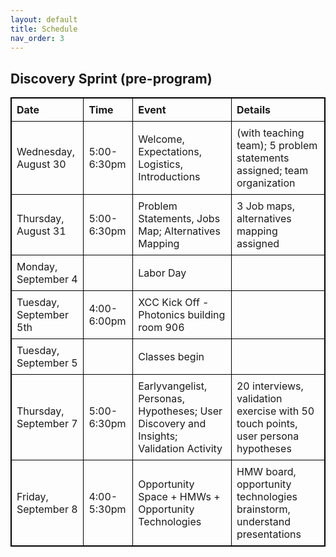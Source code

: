 ```yaml
---
layout: default
title: Schedule
nav_order: 3
---
```


<style>
  table {
    border-collapse: collapse;
    width: 100%;
    border: 1px solid black;
  }
  th, td {
    border: 1px solid black;
    padding: 8px;
    text-align: left;
  }
</style>


<h2>Discovery Sprint (pre-program)</h2>

<table>
  <tr>
    <th>Date</th>
    <th>Time</th>
    <th>Event</th>
    <th>Details</th>
  </tr>
  <tr>
    <td>Wednesday, August 30</td>
    <td>5:00-6:30pm</td>
    <td>Welcome, Expectations, Logistics, Introductions</td>
    <td>(with teaching team); 5 problem statements assigned; team organization</td>
  </tr>
  <tr>
    <td>Thursday, August 31</td>
    <td>5:00-6:30pm</td>
    <td>Problem Statements, Jobs Map; Alternatives Mapping</td>
    <td>3 Job maps, alternatives mapping assigned</td>
  </tr>
  <tr>
    <td>Monday, September 4</td>
    <td></td>
    <td>Labor Day</td>
    <td></td>
  </tr>
  <tr>
    <td>Tuesday, September 5th</td>
    <td>4:00-6:00pm</td>
    <td>XCC Kick Off - Photonics building room 906</td>
    <td></td>
  </tr>
  <tr>
    <td>Tuesday, September 5</td>
    <td></td>
    <td>Classes begin</td>
    <td></td>
  </tr>
  <tr>
    <td>Thursday, September 7</td>
    <td>5:00-6:30pm</td>
    <td>Earlyvangelist, Personas, Hypotheses; User Discovery and Insights; Validation Activity</td>
    <td>20 interviews, validation exercise with 50 touch points, user persona hypotheses</td>
  </tr>
  <tr>
    <td>Friday, September 8</td>
    <td>4:00-5:30pm</td>
    <td>Opportunity Space + HMWs + Opportunity Technologies</td>
    <td>HMW board, opportunity technologies brainstorm, understand presentations</td>
  </tr>
</table>
